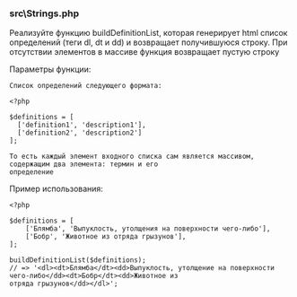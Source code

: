 ### src\Strings.php

Реализуйте функцию buildDefinitionList, которая генерирует html список определений (теги dl, dt и dd) и возвращает
получившуюся строку. При отсутствии элементов в массиве функция возвращает пустую строку

Параметры функции:

    Список определений следующего формата:

    <?php

    $definitions = [
      ['definition1', 'description1'],
      ['definition2', 'description2']
    ];

    То есть каждый элемент входного списка сам является массивом, содержащим два элемента: термин и его
    определение

Пример использования:

    <?php
    
    $definitions = [
        ['Блямба', 'Выпуклость, утолщения на поверхности чего-либо'],
        ['Бобр', 'Животное из отряда грызунов'],
    ];
    
    buildDefinitionList($definitions);
    // => '<dl><dt>Блямба</dt><dd>Выпуклость, утолщение на поверхности чего-либо</dd><dt>Бобр</dt><dd>Животное из
    отряда грызунов</dd></dl>';

